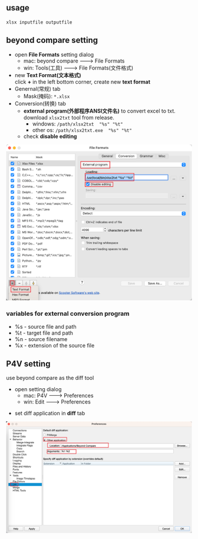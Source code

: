 ## usage 

    xlsx inputfile outputfile

## beyond compare setting

* open **File Formats** setting dialog
  + mac: beyond compare ---> File Formats
  + win: Tools(工具) ---> File Formats(文件格式)
* new **Text Format(文本格式)**  
  click **+** in the left bottom corner, create new **text format**
* Genernal(常规) tab 
  + Mask(掩码): `*.xlsx`
* Conversion(转换) tab
  + **external program(外部程序ANSI文件名)** to convert excel to txt. download `xlsx2txt` tool from release.
    - windows: `/path/xlsx2txt  "%s" "%t"`
    - other os: `/path/xlsx2txt.exe  "%s" "%t"`
  + check **disable editing**



![beyond compare setting](docs/bc_setting.png)

### variables for external conversion program

* %s - source file and path
* %t - target file and path
* %n - source filename
* %x - extension of the source file


## P4V setting


use beyond compare as the diff tool

+ open setting dialog
  - mac: P4V ---> Preferences
  - win: Edit ---> Preferences
- set diff application in **diff** tab

![p4v setting](docs/p4v_setting.png)
    
